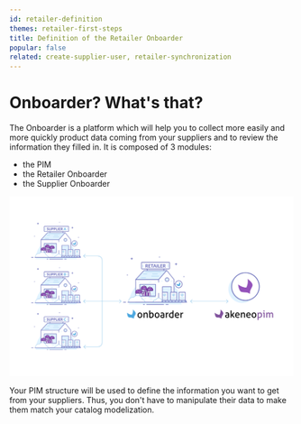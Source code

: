 ```yaml
---
id: retailer-definition
themes: retailer-first-steps
title: Definition of the Retailer Onboarder
popular: false
related: create-supplier-user, retailer-synchronization
---
```


# Onboarder? What's that?

The Onboarder is a platform which will help you to collect more easily and more quickly product data coming from your suppliers and to review the information they filled in. It is composed of 3 modules:
- the PIM
- the Retailer Onboarder
- the Supplier Onboarder

![Onboarder Scheme](../img/onboarder-scheme.svg)

Your PIM structure will be used to define the information you want to get from your suppliers. Thus, you don't have to manipulate their data to make them match your catalog modelization.
